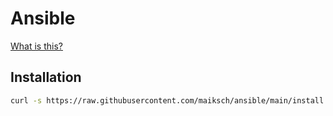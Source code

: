 # Ansible

[What is this?](https://opensource.com/article/18/3/manage-workstation-ansible)

## Installation

```bash
curl -s https://raw.githubusercontent.com/maiksch/ansible/main/install | sudo bash
```
